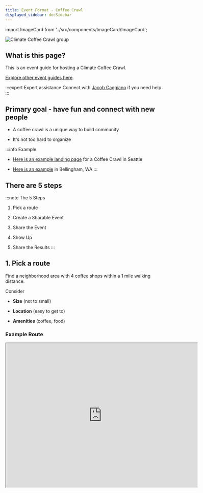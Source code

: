 ```yaml
---
title: Event Format - Coffee Crawl
displayed_sidebar: docSidebar
---
```

import ImageCard from '../src/components/ImageCard/ImageCard';

![Climate Coffee Crawl group](/img/climate-coffee-crawl.jpg)

## What is this page?

This is an event guide for hosting a Climate Coffee Crawl.

[Explore other event guides here](event-guide).


:::expert Expert assistance
Connect with [Jacob Caggiano](https://linkedin.com/in/jacobcaggiano) if you need help
:::

## Primary goal - have fun and connect with new people

- A coffee crawl is a unique way to build community

- It's not too hard to organize

:::info Example
- [Here is an example landing page](coffee-crawl) for a Coffee Crawl in Seattle

- [Here is an example](https://coffeecrawl2024.netlify.app/instant-coffee) in Bellingham, WA
:::

## There are 5 steps

:::note The 5 Steps

1. Pick a route

2. Create a Sharable Event

3. Share the Event

4. Show Up

5. Share the Results
:::

## 1. Pick a route

Find a neighborhood area with 4 coffee shops within a 1 mile walking distance.

Consider
- **Size** (not to small)

- **Location** (easy to get to)

- **Amenities** (coffee, food)


### Example Route

<iframe 
  src="https://www.google.com/maps/embed?pb=!1m50!1m12!1m3!1d5377.850736247505!2d-122.31625410311258!3d47.62758198476687!2m3!1f0!2f0!3f0!3m2!1i1024!2i768!4f13.1!4m35!3e2!4m5!1s0x5490152efda744b9%3A0xab8510e7a942511a!2sAda&#39;s%20Technical%20Books%20and%20Cafe%2C%20425%2015th%20Ave%20E%2C%20Seattle%2C%20WA%2098112!3m2!1d47.6226895!2d-122.31285249999999!4m5!1s0x549014d580504b5d%3A0x79d73ee7a01b89a4!2sFuel%20Coffee%2C%2019th%20Avenue%20East%2C%20Seattle%2C%20WA!3m2!1d47.6247222!2d-122.30694439999999!4m5!1s0x5490158dd990b353%3A0x1717f061b6837dc5!2sMacrina%20Bakery%20%26%20Cafe%2C%2019th%20Avenue%20East%2C%20Seattle%2C%20WA!3m2!1d47.626559799999995!2d-122.3069826!4m5!1s0x549015dd838b612d%3A0x30827be27626f211!2sVolunteer%20Park%20Cafe%20%26%20Pantry%2C%201501%2017th%20Ave%20E%2C%20Seattle%2C%20WA%2098112!3m2!1d47.6324484!2d-122.310047!4m3!3m2!1d47.6312145!2d-122.3148514!4m5!1s0x5490152bbbc2a085%3A0x832e03fa9c129ff7!2sHarry&#39;s%20Bar%2C%2015th%20Avenue%20East%2C%20Seattle%2C%20WA!3m2!1d47.6237534!2d-122.3124503!5e0!3m2!1sen!2sus!4v1715557123350!5m2!1sen!2sus" 
  width="600" 
  height="450" 
  style={{ border: "0" }}
  allowFullScreen 
  loading="lazy" 
  referrerPolicy="no-referrer-when-downgrade"
/>


- An example route would be a one mile route, with 4 stops along the way

- Each stop would be one hour, so an example is Saturday from 10am-2pm, 4 stops at the top of every hour

- You post the route using a Google Maps link, [like this one](https://goo.gl/maps/jQ9nNTyNjBVRJwDf8).

If you get a lot of registrations and want to manage a large turnout, you can create a Slack Group or texting group to share live updates.

If a place gets too crowded, another place can be announced, or people can meet in a nearby park.



## 2. Create a Sharable Event
Use a tool such as [Luma](https://lu.ma) to craft a sharable event. Ensure the climate theme and any other goals or activities are clear.

## 3. Share the Event!
Utilize various marketing channels such as social media platforms, email newsletters, and your personal network to spread the word. Encourage others to share the event.

:::tip
In Seattle - we use the [Work on Climate Slack](workonclimate.org) and post in the #meet-seattle channel  
:::

## 4. Show Up
1. Beforehand, gather any required materials. Common materials are markers and name tags.

2. Arrive early on the event day to set up, address any last-minute concerns, and be ready to welcome attendees with organization and enthusiasm.

### Prize ideas

- Gift cards

- Organic apple cider and chocolates

:::info Remember
Take a big group photo!
:::

## 5. Share the Results!
After the event, utilize social media to share the highlights with those who attended and those who missed out. Sharing the results not only celebrates the success of the event but also encourages future engagement and participation.